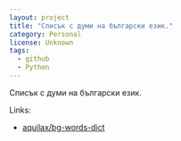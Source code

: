 ```yaml
---
layout: project
title: "Списък с думи на български език."
category: Personal
license: Unknown
tags:
  - github
  - Python
---
```


Списък с думи на български език.

Links:

* [aquilax/bg-words-dict](https://github.com/aquilax/bg-words-dict)
